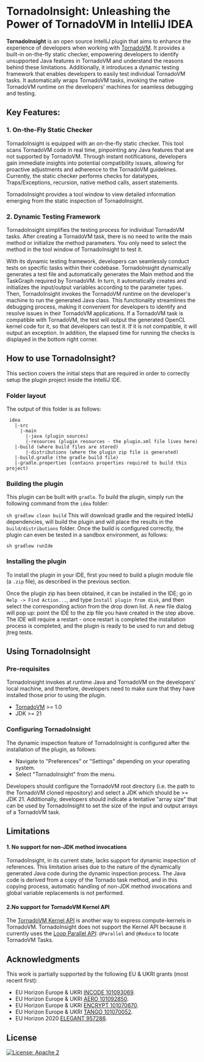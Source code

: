 # TornadoInsight: Unleashing the Power of TornadoVM in IntelliJ IDEA

**TornadoInsight** is an open source IntelliJ plugin 
that aims to enhance the experience of developers
when working with [TornadoVM](https://github.com/beehive-lab/TornadoVM).
It provides  a built-in on-the-fly static checker, empowering developers 
to identify unsupported Java features in TornadoVM
 and understand the reasons behind these limitations. 
 Additionally, it introduces a dynamic testing framework 
 that enables developers to easily test individual TornadoVM tasks. 
 It automatically wraps TornadoVM tasks, invoking the native 
 TornadoVM runtime on the developers' machines for seamless debugging and testing. 

## Key Features:
### 1. On-the-Fly Static Checker
TornadoInsight is equipped with an on-the-fly static checker. 
This tool scans TornadoVM code in real time, pinpointing any 
Java features that are not supported by TornadoVM. Through 
instant notifications, developers gain immediate insights into 
potential compatibility issues, allowing for proactive adjustments 
and adherence to the TornadoVM guidelines. Currently, the static checker 
performs checks for datatypes, Traps/Exceptions, recursion, native
method calls, assert statements. 

TornadoInsight provides a tool window to view detailed information emerging from 
the static inspection of TornadoInsight.

### 2. Dynamic Testing Framework
TornadoInsight simplifies the testing process for individual TornadoVM tasks. 
After creating a TornadoVM task, there is no need to write the main method
or initialize the method parameters. You only need to select the method in 
the tool window of TornadoInsight to test it. 

With its dynamic testing framework, developers can seamlessly conduct tests on
specific tasks within their codebase. TornadoInsight dynamically generates a
test file and automatically generates the Main method and the 
TaskGraph required by TornadoVM. In turn, it automatically creates and initializes 
the input/output variables according to the parameter types. Then, TornadoInsight invokes the 
TornadoVM runtime on the developer's machine to run the generated Java class.
This functionality streamlines the debugging process, making it convenient 
for developers to identify and resolve issues in their TornadoVM applications.
If a TornadoVM task is compatible with TornadoVM, the test will output the generated OpenCL
kernel code for it, so that developers can test it. If it is not compatible, 
it will output an exception. In addition, the elapsed time for running the checks
is displayed in the bottom right corner.

## How to use TornadoInsight?
This section covers the initial steps that are required in order to correctly setup the plugin project inside the IntelliJ IDE.

### Folder layout

The output of this folder is as follows:

```
 idea
   |-src
     |-main
       |-java (plugin sources)
       |-resources (plugin resources - the plugin.xml file lives here)
   |-build (where build files are stored)
       |-distributions (where the plugin zip file is generated)   
   |-build.gradle (the gradle build file)
   |-gradle.properties (contains properties required to build this project)
```

### Building the plugin


This plugin can be built with `gradle`. To build the plugin, simply run the following command from the `idea` folder:

`sh gradlew clean build`
This will download gradle and the required IntelliJ dependencies,
will build the plugin and will place the results in
the `build/distributions` folder.
Once the build is configured correctly, the plugin can even be tested in a sandbox environment, as follows:

`sh gradlew runIde`

### Installing the plugin

To install the plugin in your IDE, first you need to build a plugin module file (a `.zip` file), as described in the previous section.

Once the plugin zip has been obtained, it can be installed in the IDE; go in `Help -> Find Action...`, and type `Install plugin from disk`, and then select the corresponding action from the drop down list. A new file dialog will pop up: point the IDE to the zip file you have created in the step above. The IDE will require a restart - once restart is completed the installation process is completed, and the plugin is ready to be used to run and debug jtreg tests.

## Using TornadoInsight


### Pre-requisites
TornadoInsight invokes at runtime Java and TornadoVM on the developers' local machine, and therefore, developers need to make sure that they have installed those prior to using the plugin.
- [TornadoVM](https://github.com/beehive-lab/TornadoVM) >= 1.0
- JDK >= 21

### Configuring TornadoInsight
The dynamic inspection feature of TornadoInsight is configured after the installation of the plugin, as follows:
- Navigate to "Preferences" or "Settings" depending on your operating system.
- Select "TornadoInsight" from the menu.

Developers should configure the TornadoVM root directory (i.e. the path to the TornadoVM cloned repository) and select a JDK which should be >= JDK 21. 
Additionally, developers should indicate a tentative "array size" that can be used by TornadoInsight to  set the size of the input and output arrays of a TornadoVM task.

## Limitations
#### 1. No support for non-JDK method invocations
TornadoInsight, in its current state, lacks support for dynamic
inspection of references. This limitation arises due to the nature
of the dynamically generated Java code during the dynamic inspection
process. The Java code is derived from a copy of the Tornado task method,
and in this copying process, automatic handling of non-JDK method
invocations and global variable replacements is not performed.

#### 2.No support for TornadoVM Kernel API
The [TornadoVM Kernel API](https://tornadovm.readthedocs.io/en/latest/programming.html#kernel-api) is another way to express compute-kernels in TornadoVM.
TornadoInsight does not support the Kernel API because it currently uses the
[Loop Parallel API](https://tornadovm.readthedocs.io/en/latest/programming.html#loop-parallel-api): `@Parallel` and  `@Reduce` to locate TornadoVM Tasks.


## Acknowledgments

This work is partially supported by the following EU & UKRI grants (most recent first):
- EU Horizon Europe & UKRI [INCODE 101093069](https://incode-project.eu/).
- EU Horizon Europe & UKRI [AERO 101092850](https://aero-project.eu/).
- EU Horizon Europe & UKRI [ENCRYPT 101070670](https://encrypt-project.eu).
- EU Horizon Europe & UKRI [TANGO 101070052](https://tango-project.eu).
- EU Horizon 2020 [ELEGANT 957286](https://www.elegant-h2020.eu/).

## License
[![License: Apache 2](https://img.shields.io/badge/License-Apache%202.0-red.svg)](https://github.com/beehive-lab/tornadovm-intellij-plugin/blob/main/LICENSE)
